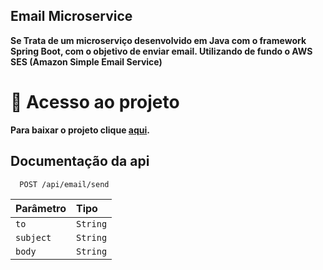## Email Microservice

**Se Trata de um microserviço desenvolvido em Java com o framework Spring Boot, com o objetivo de enviar email. Utilizando de fundo o AWS SES (Amazon Simple Email Service)**

# 📁 Acesso ao projeto

**Para baixar o projeto clique <a href="https://github.com/gabriel-afg/EmailMicroservice/archive/refs/heads/main.zip">aqui</a>.**

## Documentação da api

```http
  POST /api/email/send
```

| Parâmetro   | Tipo       |
| :---------- | :--------- | 
| `to`      | `String` | 
| `subject`      | `String` |  
| `body`      | `String` | 
